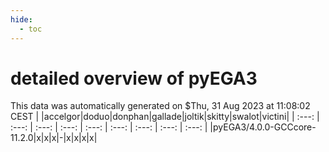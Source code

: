 ```yaml
---
hide:
  - toc
---
```


detailed overview of pyEGA3
===========================


This data was automatically generated on $Thu, 31 Aug 2023 at 11:08:02 CEST
| |accelgor|doduo|donphan|gallade|joltik|skitty|swalot|victini|
| :---: | :---: | :---: | :---: | :---: | :---: | :---: | :---: | :---: |
|pyEGA3/4.0.0-GCCcore-11.2.0|x|x|x|-|x|x|x|x|
